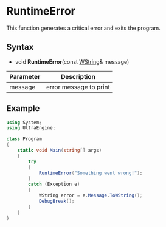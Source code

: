 # RuntimeError #
This function generates a critical error and exits the program.

## Syntax ##
- void **RuntimeError**(const [WString](WString.md)& message)

| Parameter | Description |
| --- | --- |
| message | error message to print |

## Example
```csharp
using System;
using UltraEngine;

class Program
{
    static void Main(string[] args)
    {
        try
        {
            RuntimeError("Something went wrong!");
        }
        catch (Exception e)
        {
            WString error = e.Message.ToWString();
            DebugBreak();
        }
    }
}
```